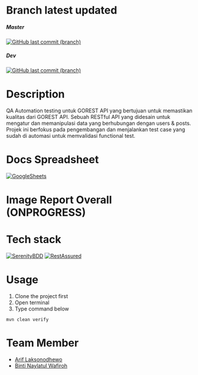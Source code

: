# Branch latest updated

##### Master
[![GitHub last commit (branch)](https://img.shields.io/github/last-commit/OOOOAAAAEEEEEE/ALTA-QE12-Team2-GOREST/master)](https://github.com/OOOOAAAAEEEEEE/ALTA-QE12-Team2-GOREST/tree/master)
##### Dev
[![GitHub last commit (branch)](https://img.shields.io/github/last-commit/OOOOAAAAEEEEEE/ALTA-QE12-Team2-GOREST/dev)](https://github.com/OOOOAAAAEEEEEE/ALTA-QE12-Team2-GOREST/tree/dev)

# Description

QA Automation testing untuk GOREST API yang bertujuan untuk memastikan kualitas dari GOREST API. Sebuah RESTful API yang didesain untuk mengatur dan memanipulasi data yang berhubungan dengan users & posts. Projek ini berfokus pada pengembangan dan menjalankan test case yang sudah di automasi untuk memvalidasi functional test.

# Docs Spreadsheet

[![GoogleSheets](https://img.shields.io/badge/Google%20Sheets-34A853?style=for-the-badge&logo=google-sheets&logoColor=white)](https://docs.google.com/spreadsheets/d/1CUu48lJMumlvQ_Cw6Erc6mbWZzSMPJEtJCSKWVn5EY4/edit#gid=478777420)

# Image Report Overall (ONPROGRESS)


# Tech stack

[![SerenityBDD](https://serenity-bdd.info/wp-content/uploads/elementor/thumbs/serenity-bdd-pac9onzlqv9ebi90cpg4zsqnp28x4trd1adftgkwbq.png)](https://serenity-bdd.github.io/) [![RestAssured](https://rest-assured.io/img/logo-transparent.png)](https://rest-assured.io/)

# Usage

1. Clone the project first
2. Open terminal
3. Type command below
```
mvn clean verify
```
# Team Member

- [Arif Laksonodhewo](https://www.linkedin.com/in/arif-laksoonodhewo-6a7b21245/)
- [Binti Naylatul Wafiroh](https://www.linkedin.com)


[//]: # (These are reference links used in the body of this note and get stripped out when the markdown processor does its job. There is no need to format nicely because it shouldn't be seen. Thanks SO - http://stackoverflow.com/questions/4823468/store-comments-in-markdown-syntax)

[dill]: <https://github.com/joemccann/dillinger>
[git-repo-url]: <https://github.com/joemccann/dillinger.git>
[john gruber]: <http://daringfireball.net>
[df1]: <http://daringfireball.net/projects/markdown/>
[markdown-it]: <https://github.com/markdown-it/markdown-it>
[Ace Editor]: <http://ace.ajax.org>
[node.js]: <http://nodejs.org>
[Twitter Bootstrap]: <http://twitter.github.com/bootstrap/>
[jQuery]: <http://jquery.com>
[@tjholowaychuk]: <http://twitter.com/tjholowaychuk>
[express]: <http://expressjs.com>
[AngularJS]: <http://angularjs.org>
[Gulp]: <http://gulpjs.com>

[PlDb]: <https://github.com/joemccann/dillinger/tree/master/plugins/dropbox/README.md>
[PlGh]: <https://github.com/joemccann/dillinger/tree/master/plugins/github/README.md>
[PlGd]: <https://github.com/joemccann/dillinger/tree/master/plugins/googledrive/README.md>
[PlOd]: <https://github.com/joemccann/dillinger/tree/master/plugins/onedrive/README.md>
[PlMe]: <https://github.com/joemccann/dillinger/tree/master/plugins/medium/README.md>
[PlGa]: <https://github.com/RahulHP/dillinger/blob/master/plugins/googleanalytics/README.md>